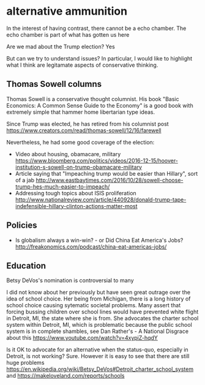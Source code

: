 # alternative ammunition

In the interest of having contrast, there cannot be a echo chamber. The echo chamber is part of what has gotten us here

Are we mad about the Trump election? Yes

But can we try to understand issues? In particular, I would like to highlight what I think are legitamate aspects of conservative thinking.

## Thomas Sowell columns


Thomas Sowell is a conservative thought columnist. His book "Basic Economics: A Common Sense Guide to the Economy" is a good book with extremely simple that hammer home libertarian type ideas.

Since Trump was elected, he has retired from his columnist post https://www.creators.com/read/thomas-sowell/12/16/farewell

Nevertheless, he had some good coverage of the election:


* Video about housing, obamacare, military https://www.bloomberg.com/politics/videos/2016-12-15/hoover-institution-s-sowell-on-trump-obamacare-military
* Article saying that "Impeaching trump would be easier than Hillary", sort of a jab http://www.eastbaytimes.com/2016/10/28/sowell-choose-trump-hes-much-easier-to-impeach/
* Addressing tough topics about ISIS proliferation http://www.nationalreview.com/article/440928/donald-trump-tape-indefensible-hillary-clinton-actions-matter-most

## Policies

* Is globalism always a win-win? - or 
Did China Eat America's Jobs? http://freakonomics.com/podcast/china-eat-americas-jobs/


## Education

Betsy DeVos's nomination is controversial to many

I did not know about her previously but have seen great outrage over the idea of school choice. Her being from Michigan, there is a long history of school choice causing sytematic societal problems. Many assert that forcing bussing children over school lines would have prevented white flight in Detroit, MI, the state where she is from. She advocates the charter school system within Detroit, MI, which is problematic because the public school system is in complete shambles, see Dan Rather's - A National Disgrace about this https://www.youtube.com/watch?v=4xypiZ-hqdY

Is it OK to advocate for an alternative when the status-quo, especially in Detroit, is not working? Sure. However it is easy to see that there are still huge problems https://en.wikipedia.org/wiki/Betsy_DeVos#Detroit_charter_school_system and https://makeloveland.com/reports/schools


